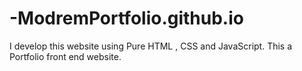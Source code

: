 # -ModremPortfolio.github.io
I develop this website using Pure HTML , CSS and JavaScript. This a Portfolio front end website.
